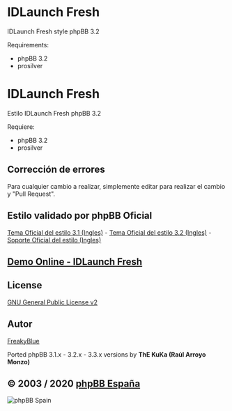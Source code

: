 IDLaunch Fresh 
=========================

IDLaunch Fresh style phpBB 3.2

Requirements:
- phpBB 3.2
- prosilver

IDLaunch Fresh
==========================

Estilo IDLaunch Fresh phpBB 3.2

Requiere:
- phpBB 3.2
- prosilver

## Corrección de errores
Para cualquier cambio a realizar, simplemente editar para realizar el cambio y "Pull Request".

## Estilo validado por phpBB Oficial
[Tema Oficial del estilo 3.1 (Ingles)](https://www.phpbb.com/community/viewtopic.php?f=531&t=2314506) - 
[Tema Oficial del estilo 3.2 (Ingles)](https://www.phpbb.com/community/viewtopic.php?f=531&t=2314506) - 
[Soporte Oficial del estilo (Ingles)](https://www.phpbb.com/customise/db/style/idlaunch_fresh_2/support)

## [Demo Online - IDLaunch Fresh](https://www.phpbb-es.com/styles/demo/#idlaunch_fresh)

## License
[GNU General Public License v2](http://opensource.org/licenses/GPL-2.0)

## Autor
[FreakyBlue](https://www.phpbb.com/community/memberlist.php?mode=viewprofile&u=680545)

Ported phpBB 3.1.x - 3.2.x - 3.3.x versions by **ThE KuKa (Raúl Arroyo Monzo)**

## © 2003 / 2020 [phpBB España](https://www.phpbb-es.com)

![phpBB Spain](http://www.phpbb-es.com/images/logo_new_small.png) 
